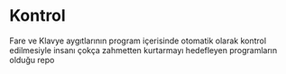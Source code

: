 # Kontrol
Fare ve Klavye aygıtlarının program içerisinde otomatik olarak kontrol edilmesiyle insanı çokça zahmetten kurtarmayı hedefleyen programların olduğu repo
